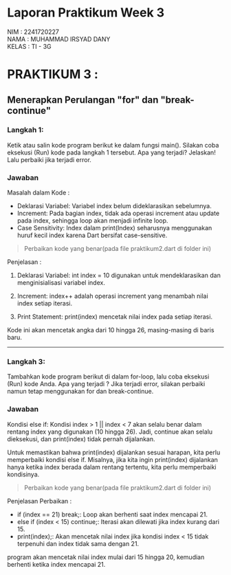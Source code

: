 # Laporan Praktikum Week 3

NIM : 2241720227 \
NAMA : MUHAMMAD IRSYAD DANY \
KELAS : TI - 3G

# PRAKTIKUM 3 :

## Menerapkan Perulangan "for" dan "break-continue"

### Langkah 1:

Ketik atau salin kode program berikut ke dalam fungsi main(). Silakan coba eksekusi (Run) kode pada langkah 1 tersebut. Apa yang terjadi? Jelaskan! Lalu perbaiki jika terjadi error.

### Jawaban

Masalah dalam Kode :

- Deklarasi Variabel: Variabel index belum dideklarasikan sebelumnya.
- Increment: Pada bagian index, tidak ada operasi increment atau update pada index, sehingga loop akan menjadi infinite loop.
- Case Sensitivity: Index dalam print(Index) seharusnya menggunakan huruf kecil index karena Dart bersifat case-sensitive.

> Perbaikan kode yang benar(pada file praktikum2.dart di folder ini)

Penjelasan :

1. Deklarasi Variabel: int index = 10 digunakan untuk mendeklarasikan dan menginisialisasi variabel index.

2. Increment: index++ adalah operasi increment yang menambah nilai index setiap iterasi.

3. Print Statement: print(index) mencetak nilai index pada setiap iterasi.

Kode ini akan mencetak angka dari 10 hingga 26, masing-masing di baris baru.

---

### Langkah 3:

Tambahkan kode program berikut di dalam for-loop, lalu coba eksekusi (Run) kode Anda. Apa yang terjadi ? Jika terjadi error, silakan perbaiki namun tetap menggunakan for dan break-continue.

### Jawaban

Kondisi else if: Kondisi index > 1 || index < 7 akan selalu benar dalam rentang index yang digunakan (10 hingga 26). Jadi, continue akan selalu dieksekusi, dan print(index) tidak pernah dijalankan.

Untuk memastikan bahwa print(index) dijalankan sesuai harapan, kita perlu memperbaiki kondisi else if. Misalnya, jika kita ingin print(index) dijalankan hanya ketika index berada dalam rentang tertentu, kita perlu memperbaiki kondisinya.

> Perbaikan kode yang benar(pada file praktikum2.dart di folder ini)

Penjelasan Perbaikan :

- if (index == 21) break;: Loop akan berhenti saat index mencapai 21.
- else if (index < 15) continue;: Iterasi akan dilewati jika index kurang dari 15.
- print(index);: Akan mencetak nilai index jika kondisi index < 15 tidak terpenuhi dan index tidak sama dengan 21.

program akan mencetak nilai index mulai dari 15 hingga 20, kemudian berhenti ketika index mencapai 21.
